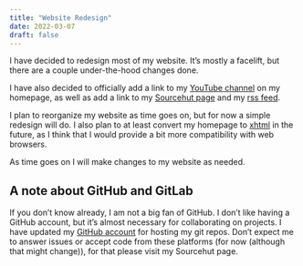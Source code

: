 ```yaml
---
title: "Website Redesign"
date: 2022-03-07
draft: false
---
```


I have decided to redesign most of my website.
It’s mostly a facelift, but there are a couple under-the-hood changes done.

I have also decided to officially add a link to my [YouTube channel](https://www.youtube.com/channel/UCOSqzSTg4QZXdi7jvV-9rUg) on my homepage, as well as add a link to my [Sourcehut page](https://sr.ht/~bpv/) and my [rss feed](https://brycevandegrift.xyz/rss.xml).

I plan to reorganize my website as time goes on, but for now a simple redesign will do.
I also plan to at least convert my homepage to [xhtml](https://www.w3schools.com/Html/html_xhtml.asp) in the future, as I think that I would provide a bit more compatibility with web browsers.

As time goes on I will make changes to my website as needed.

## A note about GitHub and GitLab

If you don’t know already, I am not a big fan of GitHub.
I don’t like having a GitHub account, but it’s almost necessary for collaborating on projects.
I have updated my [GitHub account](https://github.com/BryceVandegrift) for hosting my git repos.
Don’t expect me to answer issues or accept code from these platforms (for now (although that might change)), for that please visit my Sourcehut page.
